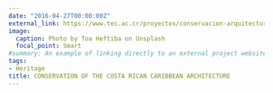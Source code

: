 ```yaml
---
date: "2016-04-27T00:00:00Z"
external_link: https://www.tec.ac.cr/proyectos/conservacion-arquitectura-caribena-costarricense-partir-aplicacion-tecnicas-avanzada
image:
  caption: Photo by Toa Heftiba on Unsplash
  focal_point: Smart
#summary: An example of linking directly to an external project website using `external_link`.
tags:
- Heritage
title: CONSERVATION OF THE COSTA RICAN CARIBBEAN ARCHITECTURE
---
```



